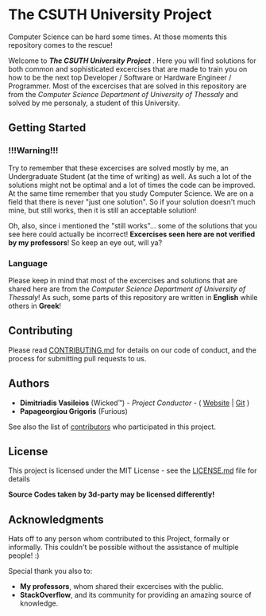 
# The CSUTH University Project
Computer Science can be hard some times. At those moments this repository comes to the rescue! 

Welcome to ***The CSUTH University Project*** . Here you will find solutions for both common and sophisticated excercises that are made to train you on how to be the next top Developer / Software or Hardware Engineer / Programmer. Most of the excercises that are solved in this repository are from the *Computer Science Department of University of Thessaly* and solved by me personaly, a student of this University. 

## Getting Started

### !!!Warning!!! 
Try to remember that these excercises are solved mostly by me, an Undergraduate Student (at the time of writing) as well. As such a lot of the solutions might not be optimal and a lot of times the code can be improved. At the same time remember that you study Computer Science. We are on a field that there is never "just one solution". So if your solution doesn't much mine, but still works, then it is still an acceptable solution!

Oh, also, since i mentioned the "still works"... some of the solutions that you see here could actually be incorrect! **Excercises seen here are not verified by my professors**! So keep an eye out, will ya?

### Language

Please keep in mind that most of the excercises and solutions that are shared here are from the *Computer Science Department of University of Thessaly*!
As such, some parts of this repository are written in **English** while others in **Greek**! 

## Contributing

Please read [CONTRIBUTING.md]( ) for details on our code of conduct, and the process for submitting pull requests to us.

## Authors

* **Dimitriadis Vasileios** (Wicked™) - *Project Conductor* -  ( [Website]( http://wckdawe.com) | [Git](https://github.com/wckdawe) )
* **Papageorgiou Grigoris** (Furious)

See also the list of [contributors]() who participated in this project.

## License

This project is licensed under the MIT License - see the [LICENSE.md](LICENSE.md) file for details

**Source Codes taken by 3d-party may be licensed differently!** 

## Acknowledgments
Hats off to any person whom contributed to this Project, formally or informally. This couldn't be possible without the assistance of multiple people! :)

Special thank you also to:

 - **My professors**, whom shared their excercises with the public.
 - **StackOverflow**, and its community for providing an amazing source of knowledge.